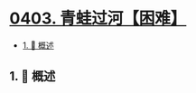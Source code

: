 # [0403. 青蛙过河【困难】](https://github.com/Tdahuyou/TNotes.leetcode/tree/main/notes/0403.%20%E9%9D%92%E8%9B%99%E8%BF%87%E6%B2%B3%E3%80%90%E5%9B%B0%E9%9A%BE%E3%80%91)

<!-- region:toc -->

- [1. 📝 概述](#1--概述)

<!-- endregion:toc -->

## 1. 📝 概述
